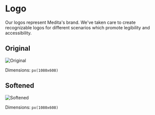 <!--
===-----------------------------------------------------------------------------------===
Copyright (c) 2021 Calinescu Mihai, Bencu Bogdan

For copying notice, see https://github.com/CMihai99/medita/blob/main/COPYING.
For licenses we use, see https://github.com/CMihai99/medita/tree/main/LICENSES.
===-----------------------------------------------------------------------------------===
-->

# Logo

Our logos represent Medita's brand. We've taken care to create recognizable
logos for different scenarios which promote legibility and accessibility.

## Original

![Original](https://user-images.githubusercontent.com/69072635/144464395-e3f702c2-666e-40ed-8301-feeca0aba273.png)

Dimensions: `px(1080x608)`

## Softened

![Softened](https://user-images.githubusercontent.com/69072635/144464434-be8d06c8-7e0c-4e45-880c-8220b3e66b85.png)

Dimensions: `px(1080x608)`

